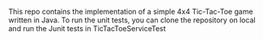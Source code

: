 This repo contains the implementation of a simple 4x4 Tic-Tac-Toe game written in Java. To run the unit tests, you can clone the repository on local and run the Junit tests in TicTacToeServiceTest
